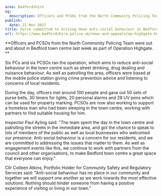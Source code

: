```yaml
area: Bedfordshire
og:
  description: Officers and PCSOs from the North Community Policing Team were out and about in Bedford town centre last week as part of Operation Highgate.
publish:
  date: 21 Nov 2017
title: Force committed to driving down anti-social behaviour in Bedford
url: https://www.bedfordshire.police.uk/news-and-appeals/op-highgate-bedford-november
```

**Officers and PCSOs from the North Community Policing Team were out and about in Bedford town centre last week as part of Operation Highgate. **

Six PCs and six PCSOs ran the operation, which aims to reduce anti-social behaviour in the town centre such as street drinking, drug dealing and nuisance behaviour. As well as patrolling the area, officers were based at the mobile police station giving crime prevention advice and listening to concerns of local residents.

During the day, officers met around 100 people and gave out 50 sets of purse bells, 30 timers for lights, 20 personal alarms and 28 UV pens which can be used for property marking. PCSOs are now also working to support a homeless man who had been sleeping in the town centre, working with partners to find suitable housing for him.

Inspector Paul Ayling said: "The team spent the day in the town centre and patrolling the streets in the immediate area, and got the chance to speak to lots of members of the public as well as local businesses who welcomed our presence. Anti-social behaviour is a concern for our residents, and we are committed to addressing the issues that matter to them. As well as engagement events like this, we continue to work with partners from the council and other organisations, to make Bedford town centre a great space that everyone can enjoy."

Cllr Colleen Atkins, Portfolio Holder for Community Safety and Regulatory Services said: "Anti-social behaviour has no place in our community and together we will support one another as we work towards the most effective solutions. Nothing should hinder someone from having a positive experience of visiting or living in our town."
